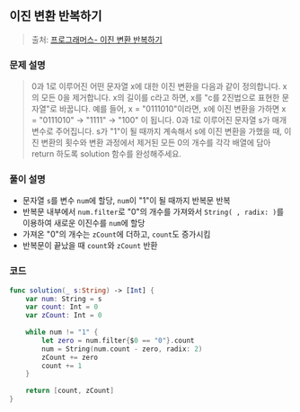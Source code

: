 ## 이진 변환 반복하기

> 출처: [프로그래머스- 이진 변환 반복하기](https://school.programmers.co.kr/learn/courses/30/lessons/70129)

### 문제 설명
> 0과 1로 이루어진 어떤 문자열 x에 대한 이진 변환을 다음과 같이 정의합니다.
x의 모든 0을 제거합니다.
x의 길이를 c라고 하면, x를 "c를 2진법으로 표현한 문자열"로 바꿉니다.
예를 들어, x = "0111010"이라면, x에 이진 변환을 가하면 x = "0111010" -> "1111" -> "100" 이 됩니다.
0과 1로 이루어진 문자열 s가 매개변수로 주어집니다. s가 "1"이 될 때까지 계속해서 s에 이진 변환을 가했을 때, 이진 변환의 횟수와 변환 과정에서 제거된 모든 0의 개수를 각각 배열에 담아 return 하도록 solution 함수를 완성해주세요.

### 풀이 설명
- 문자열 `s`를 변수 `num`에 할당, `num`이 "1"이 될 때까지 반복문 반복
- 반복문 내부에서 `num.filter`로 "0"의 개수를 가져와서 `String( , radix: )`를 이용하여 새로운 이진수를 `num`에 할당
- 가져온 "0"의 개수는 `zCount`에 더하고, `count`도 증가시킴
- 반복문이 끝났을 때 `count`와 `zCount` 반환

### 코드
```swift
func solution(_ s:String) -> [Int] {
    var num: String = s
    var count: Int = 0
    var zCount: Int = 0
    
    while num != "1" {
        let zero = num.filter{$0 == "0"}.count
        num = String(num.count - zero, radix: 2)
        zCount += zero
        count += 1
    }
    
    return [count, zCount]
}
```
